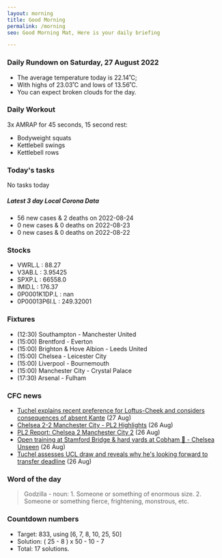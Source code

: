 ```yaml
---
layout: morning
title: Good Morning
permalink: /morning
seo: Good Morning Mat, Here is your daily briefing

---
```


<!-- weather_marker starts -->
### Daily Rundown on Saturday, 27 August 2022

- The average temperature today is 22.14˚C;
- With highs of 23.03˚C and lows of 13.56˚C.
- You can expect broken clouds for the day.

<!-- weather_marker ends -->

### Daily Workout
<!-- workout_marker starts -->
3x AMRAP for 45 seconds, 15 second rest:

- Bodyweight squats
- Kettlebell swings
- Kettlebell rows

<!-- workout_marker ends -->

### Today's tasks
<!-- task_marker starts -->
No tasks today
<!-- task_marker ends -->

<!-- c19_marker starts -->
##### Latest 3 day Local Corona Data

- 56 new cases & 2 deaths on 2022-08-24
- 0 new cases & 0 deaths on 2022-08-23
- 0 new cases & 0 deaths on 2022-08-22

<!-- c19_marker ends -->

### Stocks

<!-- stocks_marker starts -->

- VWRL.L : 88.27
- V3AB.L : 3.95425
- SPXP.L : 66558.0
- IMID.L : 176.37
- 0P0001K1DP.L : nan
- 0P00013P6I.L : 249.32001

<!-- stocks_marker ends -->

### Fixtures

<!-- sports_marker starts -->

<ul>
<li>(12:30) Southampton - Manchester United</li>
<li>(15:00) Brentford - Everton</li>
<li>(15:00) Brighton & Hove Albion - Leeds United</li>
<li>(15:00) Chelsea - Leicester City</li>
<li>(15:00) Liverpool - Bournemouth</li>
<li>(15:00) Manchester City - Crystal Palace</li>
<li>(17:30) Arsenal - Fulham</li>
</ul>

<!-- sports_marker ends -->

### CFC news

<!-- cfc_marker starts -->
- [Tuchel explains recent preference for Loftus-Cheek and considers consequences of absent Kante](https://chelseafc.com/en/news/article/tuchel-explains-recent-preference-for-loftus-cheek-and-considers) (27 Aug)
- [Chelsea 2-2 Manchester City - PL2 Highlights](https://chelseafc.com/en/video/chelsea-2-2-manchester-city-or-pl2-highlights) (26 Aug)
- [PL2 Report: Chelsea 2 Manchester City 2](https://chelseafc.com/en/news/article/pl2-report-chelsea-2-manchester-city-2) (26 Aug)
- [Open training at Stamford Bridge & hard yards at Cobham 🤩 - Chelsea Unseen](https://chelseafc.com/en/video/open-training-at-stamford-bridge-and-hard-yards-at-cobham-or-chelsea-unseen) (26 Aug)
- [Tuchel assesses UCL draw and reveals why he's looking forward to transfer deadline](https://chelseafc.com/en/news/article/tuchel-assesses-champions-league-draw) (26 Aug)

<!-- cfc_marker ends -->

### Word of the day
<!-- word_marker starts -->

 > Godzilla - noun: 1. Someone or something of enormous size. 2. Someone or something fierce, frightening, monstrous, etc.

<!-- word_marker ends -->

### Countdown numbers
<!-- game_marker starts -->

- Target: 833, using [6, 7, 8, 10, 25, 50]
- Solution: ( 25 - 8 ) x 50 - 10 - 7
- Total: 17 solutions.

<!-- game_marker ends -->